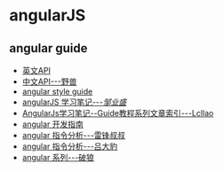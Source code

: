 # angularJS
## angular guide
- <a href="https://code.angularjs.org/1.1.0/docs/api">英文API</a>
- <a href="http://www.cnblogs.com/ys-ys/tag/AngularJs%20Api/">中文API---野兽</a>
- <a href="https://github.com/johnpapa/angular-styleguide">angular style guide</a>
- <a href="https://www.zouyesheng.com/angular.html#toc1">angularJS 学习笔记---<cite>邹业盛</cite></a>    
- <a href="http://www.cnblogs.com/lcllao/archive/2012/10/18/2728787.html">AngularJs学习笔记--Guide教程系列文章索引---Lcllao</a>
- <a href="http://www.angularjs.cn/T008">angular 开发指南</a>
- <a href="http://www.cnblogs.com/cunjieliu/category/568601.html">angular 指令分析---雷锋叔叔</a>
- <a href="http://www.cnblogs.com/lvdabao/tag/AngularJs/">angular 指令分析---吕大豹</a>
- <a href="http://www.cnblogs.com/whitewolf/category/404298.html">angular 系列---破狼</a>
